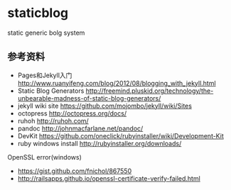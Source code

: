 ﻿staticblog
==========

static generic bolg system


## 参考资料
* Pages和Jekyll入门
http://www.ruanyifeng.com/blog/2012/08/blogging_with_jekyll.html
*  Static Blog Generators
http://freemind.pluskid.org/technology/the-unbearable-madness-of-static-blog-generators/
*  jekyll  wiki site
https://github.com/mojombo/jekyll/wiki/Sites
* octopress
http://octopress.org/docs/
* ruhoh
http://ruhoh.com/
* pandoc
http://johnmacfarlane.net/pandoc/
* DevKit
https://github.com/oneclick/rubyinstaller/wiki/Development-Kit
* ruby windows install
http://rubyinstaller.org/downloads/

OpenSSL error(windows)

* https://gist.github.com/fnichol/867550
* http://railsapps.github.io/openssl-certificate-verify-failed.html
